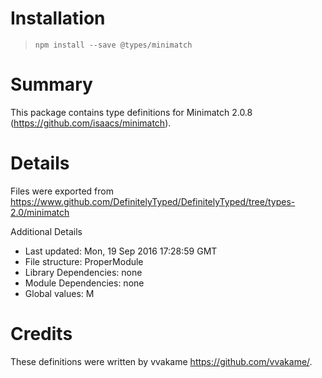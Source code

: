 # Installation
> `npm install --save @types/minimatch`

# Summary
This package contains type definitions for Minimatch 2.0.8 (https://github.com/isaacs/minimatch).

# Details
Files were exported from https://www.github.com/DefinitelyTyped/DefinitelyTyped/tree/types-2.0/minimatch

Additional Details
 * Last updated: Mon, 19 Sep 2016 17:28:59 GMT
 * File structure: ProperModule
 * Library Dependencies: none
 * Module Dependencies: none
 * Global values: M

# Credits
These definitions were written by vvakame <https://github.com/vvakame/>.
